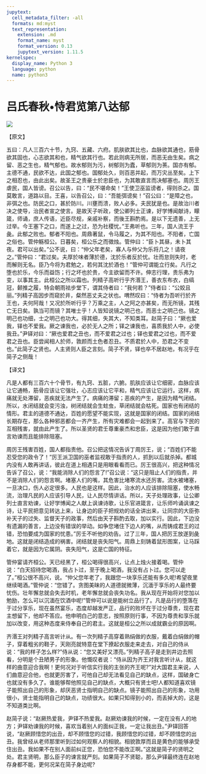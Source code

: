 ```yaml
---
jupytext:
  cell_metadata_filter: -all
  formats: md:myst
  text_representation:
    extension: .md
    format_name: myst
    format_version: 0.13
    jupytext_version: 1.11.5
kernelspec:
  display_name: Python 3
  language: python
  name: python3
---
```

# 吕氏春秋&#8226;恃君览第八达郁

![](image/cover.jpg)

【原文】

五曰：凡人三百六十节，九窍、五藏、六府。肌肤欲其比也，血脉欲其通也，筋骨欲其固也，心志欲其和也，精气欲其行也。若此则病无所居，而恶无由生矣。病之留、恶之生也，精气郁也。故水郁则为污，树郁则为蠹，草郁则为蒉。国亦有郁。主德不通，民欲不达，此国之郁也。国郁处久，则百恶并起，而万灾丛至矣。上下之相忍也，由此出矣。故圣王之贵豪士於忠臣也，为其敢直言而决郁塞也。周厉王虐民，国人皆谤。召公以告，曰：“民不堪命矣！”王使卫巫监谤者，得则杀之。国莫敢言，道路以目。王喜，以告召公，曰：“吾能弭谤矣！”召公曰：“是障之也，非弭之也。防民之口，甚於防川。川壅而溃，败人必多。夫民犹是也。是故治川者决之使导，治民者宣之使言。是故天子听政，使公卿列士正谏，好学博闻献诗，矇箴，师诵，庶人传语，近臣尽规，亲戚补察，而後王斟酌焉。是以下无遗善，上无过举。今王塞下之口，而遂上之过，恐为社稷忧。”王弗听也。三年，国人流王于彘。此郁之败也。郁者不阳也。周鼎著鼠，令马履之，为其不阳也。不阳者，亡国之俗也。管仲觞桓公。日暮矣，桓公乐之而徵烛。管仲曰：“臣卜其昼，未卜其夜。君可以出矣。”公不说，曰：“仲父年老矣，寡人与仲父为乐将几之！请夜之。”管仲曰：“君过矣。夫厚於味者薄於德，沈於乐者反於忧。壮而怠则失时，老而解则无名。臣乃今将为君勉之，若何其沈於酒也！”管仲可谓能立行矣。凡行之堕也於乐，今乐而益饬；行之坏也於贵，今主欲留而不许。伸志行理，贵乐弗为变，以事其主。此桓公之所以霜也。列精子高听行乎齐湣王，善衣东布衣，白缟冠，颡推之履，特会朝雨袪步堂下，谓其侍者曰：“我何若？”侍者曰：“公姣且丽。”列精子高因步而窥於井，粲然恶丈夫之状也。喟然叹曰：“侍者为吾听行於齐王也，夫何阿哉！又况於所听行乎？万乘之主，人之阿之亦甚矣，而无所镜，其残亡无日矣。孰当可而镜？其唯士乎！人皆知说镜之明己也，而恶士之明己也。镜之明己也功细，士之明己也功大。得其细，失其大，不知类耳。赵简子曰：“厥也爱我，铎也不爱我。厥之谏我也，必於无人之所；铎之谏我也，喜质我於人中，必使我丑。”尹铎对曰：“厥也爱君之丑也，而不爱君之过也；铎也爱君之过也，而不爱君之丑也。臣尝闻相人於师，敦颜而土色者忍丑。不质君於人中，恐君之不变也。”此简子之贤也。人主贤则人臣之言刻。简子不贤，铎也卒不居赵地，有况乎在简子之侧哉！

【译文】

凡是人都有三百六十个骨节，有九窍、五脏，六腑。肌肤应该让它细密，血脉应该让它通畅，筋骨应该让它强壮，心志应该让它平和，精气应该让它运行。这样，病痛就无处滞留，恶疾就无法产生了。病痛的滞留；恶疾的产生，是因为精气闭结。所以，水闭结就会变污浊，树闭结就会生蛀虫，草闭结就会枯死。国家也有闭结的情形。君主的道德不通达，百姓的愿望不能实现，这就是国家的闭结。国家的闭结长期存在，那么各种邪恶都会一齐产生，所有灾难都会一起到来了。高官与下民的互相残害，就由此产生了。所以圣贤的君壬尊重豪杰和忠臣，这是因为他们敢于直言劝谏而且能排除阻塞。

周厉王残害百姓，国人都指责他。召公把这情况告诉丁周厉王，说；“百姓们不能忍受您的政令了！”厉王派卫国的巫者监视敢于指责的人，抓到以后就杀掉。都城内没有人敢再讲话，彼此在道上相遇只是用眼看看而已。厉王很高兴，把这种情况告诉了召公，说：“我能消除人们的怨言了!”召公说：“这只是阻止人们的指责，并不是消除人们的怨言啊。堵塞人们的嘴，其危害比堵寒流水还厉害。流水被堵塞，一旦决口，伤人必定很多。人民也是这样。因此，治水的人应该排除阻塞，使水畅流，治理凡民的人应该引导人民，让人民尽情讲话。所以，天子处理政事，让公卿列士直言劝谏，让好学博闻之人献上讽谏诗歌，让乐官进箴言，让乐师吟诵讽谏之诗，让平民把意见转达上来，让身边的臣子把规劝的话全讲出来，让同宗的大臣弥补天子的过失、监督天子的政事，然后由天子斟酌去取，加以实行。因此，下边没有遗漏的善言，上边没有错误的举动。如争您堵住下边人的嘴，从而铸成君王的过错，恐怕要成为国家的忧患。”厉壬不听他的劝告。过了三年，国人把厉王放遂到彘地。这就是闭结造成的祸害。闭结就是丧失阳气。周鼎上刻铸着鼠形图案，让马踩着它，就是因为它属阴。丧失阳气，这是亡国的特征。

管仲宴请齐桓公。天已经黑了，桓公喝得很高兴，让点上烛火接着喝。管仲说：“白天招待您喝酒，我占卜过，至于晚上喝酒，我没有占卜过。您可以走了。”桓公很不高兴，说。“仲父您年老了，我跟您一块享乐还能有多久呢!希望夜里继续喝酒。”管仲说：“您错了。贪图美昧的人道德就微薄，沉湎于享乐的人最终要忧伤。壮年懈怠就会失去时机，老年懈怠就会丧失功名。我从现在开始将对您加以勉励，怎么可以沉湎在饮酒中呢!”管仲可以说是能树立品行了。凡是品行的堕落在于过分享乐，现在虽然宴乐，态度却越发严正，品行的败坏在于过分尊贵，现在君主想留下，他却不答应。他申明白己的意志，按照原则行事，不因为尊贵和享乐就加以改变，用这种态度来侍奉自己的君主。这就是桓公之所以成就霸业的原因啊。

齐湣王对列精子高言听计从。有一次列精子高穿着熟绢做的衣服，戴着白绢做的帽子，穿着粗劣的鞋子，天刚亮就特意在堂下撩起衣服走来走去，对自己的侍从说：“我的样子怎么样?”侍从说：“您又美好又漂亮。”列精子高子是走到井边去照看，分明是个丑陋男子的形象。他慨叹者说：“侍从因为齐王对我言听计从，就这样的曲意迎合我啊！更何况对于听信实行我的主张的齐王呢?”对大国君主来说，人们曲意迎合他，也就更厉害了，可他自己却无法看见自己的缺点，这样，国破身亡也就没有多久了。谁能够帮他照见自己的缺点，大概只有贤士吧!人都知道喜欢镜子能照出自己的形象，却厌恶贤士指明自己的缺点。镜子能照出自己的形象，功用很小，贤士能指明自己的缺点，功绩很大。如果只知得到小的，而丢掉大的，这是不知道类比啊。

赵简子说：“赵厥热爱我，尹铎不热爱我。赵厥劝谏我的时候，一定在没有人的地方；尹铎劝谏我的时候，喜欢当着别人的面纠正我，一定让我出丑。”尹铎回答说，“赵厥顾惜您的出丑，却不顾惜您的过错，我顾惜您的过错，却不顾惜您的出丑。我曾经从老师那里听到过如何观察人的相貌。相貌敦厚而且是黄色的能够承受住出丑。我如果不在别人面前纠正您，恐怕您不能改正啊。”这就是简子的贤明之处。君主贤明，那么臣子的谏言就严刻。如果简子不贤聪，那么尹铎最终连在赵地存身都不能，更何况呆在简子身边呢?



